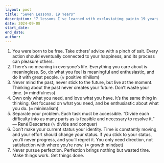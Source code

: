 ```yaml
---
layout: post
title: "Seven Lessons, 19 Years"
description: "7 lessons I've learned with exclusiating painin 19 years of my life"
date: 2024-09-08
start_date: 
end_date: 
author: 
---
```


1. You were born to be free. Take others’ advice with a pinch of salt. Every action should eventually connected to your 
happiness, and its process can pleasure others.
2. There’s no meaning in everyone’s life. Everything you care about is meaningless. So, do what you feel is meaningful 
and enthusiastic, and do it with great people. (≈ positive nihilism)
3. Never mind the past, never stick to the future, but live at the moment. Thinking about the past never creates your 
future. Don’t waste your time. (≈ mindfulness)
4. Own only what you need, and love what you have. It’s the same thing in thinking. Get focused on what you need, and be 
enthusiastic about what you do. (≈ minimalism)
5. Separate your problem. Each task must be accessible. “Divide each difficulty into as many parts as is feasible and 
necessary to resolve it.” — René Descartes (≈ divide and conquer)
6. Don’t make your current status your identity. Time is constantly moving, and your effort should change your status. 
If you stick to your status, you’ll never progress, and you’ll regret it. You only need direction, not satisfaction 
with where you’re now. (≈ growth mindset)
7. Never pursue perfection. Perfection brings nothing but wasted time. Make things work. Get things done.